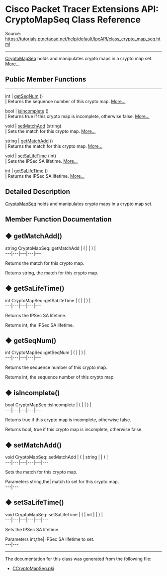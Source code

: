 # Cisco Packet Tracer Extensions API: CryptoMapSeq Class Reference

Source: https://tutorials.ptnetacad.net/help/default/IpcAPI/class_crypto_map_seq.html

---

[CryptoMapSeq](class_crypto_map_seq.html "CryptoMapSeq holds and manipulates crypto maps in a crypto map set.") holds and manipulates crypto maps in a crypto map set. [More...](class_crypto_map_seq.html#details)

##  Public Member Functions  
  
---  
int | [getSeqNum](class_crypto_map_seq.html#a9f50a42defa94ec6d645c94ec42fb0a9) ()  
| Returns the sequence number of this crypto map. [More...](class_crypto_map_seq.html#a9f50a42defa94ec6d645c94ec42fb0a9)  
  
bool | [isIncomplete](class_crypto_map_seq.html#afba1fba2f08e8cfb2f02cbf278aa94b4) ()  
| Returns true if this crypto map is incomplete, otherwise false. [More...](class_crypto_map_seq.html#afba1fba2f08e8cfb2f02cbf278aa94b4)  
  
void | [setMatchAdd](class_crypto_map_seq.html#a64a481983adcf935542ba31eac5222ef) (string)  
| Sets the match for this crypto map. [More...](class_crypto_map_seq.html#a64a481983adcf935542ba31eac5222ef)  
  
string | [getMatchAdd](class_crypto_map_seq.html#ab9ec1dafa00308600bd662c3e2723a37) ()  
| Returns the match for this crypto map. [More...](class_crypto_map_seq.html#ab9ec1dafa00308600bd662c3e2723a37)  
  
void | [setSaLifeTime](class_crypto_map_seq.html#ae31eae4166d57cb3b798640ed8d98387) (int)  
| Sets the IPSec SA lifetime. [More...](class_crypto_map_seq.html#ae31eae4166d57cb3b798640ed8d98387)  
  
int | [getSaLifeTime](class_crypto_map_seq.html#a342ebe5af3a1236b25521b08e0b7605e) ()  
| Returns the IPSec SA lifetime. [More...](class_crypto_map_seq.html#a342ebe5af3a1236b25521b08e0b7605e)  
  
  
## Detailed Description

[CryptoMapSeq](class_crypto_map_seq.html "CryptoMapSeq holds and manipulates crypto maps in a crypto map set.") holds and manipulates crypto maps in a crypto map set. 

## Member Function Documentation

## ◆ getMatchAdd()

string CryptoMapSeq::getMatchAdd  | ( | | ) |   
---|---|---|---|---  
  
Returns the match for this crypto map. 

Returns
    string, the match for this crypto map. 

## ◆ getSaLifeTime()

int CryptoMapSeq::getSaLifeTime  | ( | | ) |   
---|---|---|---|---  
  
Returns the IPSec SA lifetime. 

Returns
    int, the IPSec SA lifetime. 

## ◆ getSeqNum()

int CryptoMapSeq::getSeqNum  | ( | | ) |   
---|---|---|---|---  
  
Returns the sequence number of this crypto map. 

Returns
    int, the sequence number of this crypto map. 

## ◆ isIncomplete()

bool CryptoMapSeq::isIncomplete  | ( | | ) |   
---|---|---|---|---  
  
Returns true if this crypto map is incomplete, otherwise false. 

Returns
    bool, true if this crypto map is incomplete, otherwise false. 

## ◆ setMatchAdd()

void CryptoMapSeq::setMatchAdd  | ( | string  | | ) |   
---|---|---|---|---|---  
  
Sets the match for this crypto map. 

Parameters
     string,the| match to set for this crypto map.   
---|---  
  
## ◆ setSaLifeTime()

void CryptoMapSeq::setSaLifeTime  | ( | int  | | ) |   
---|---|---|---|---|---  
  
Sets the IPSec SA lifetime. 

Parameters
     int,the| IPSec SA lifetime to set.   
---|---  
  
* * *

The documentation for this class was generated from the following file:

  * [CCryptoMapSeq.pki](_c_crypto_map_seq_8pki.html)


